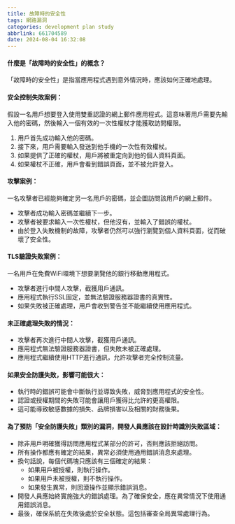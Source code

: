 ```yaml
---
title: 故障時的安全性
tags: 網路漏洞
categories: development plan study
abbrlink: 661704589
date: 2024-08-04 16:32:08
---
```

#### 什麼是「故障時的安全性」的概念？
「故障時的安全性」是指當應用程式遇到意外情況時，應該如何正確地處理。
#### 安全控制失敗案例：
假設一名用戶想要登入使用雙重認證的網上郵件應用程式。這意味著用戶需要先輸入他的密碼，然後輸入一個有效的一次性權杖才能獲取訪問權限。
1. 用戶首先成功輸入他的密碼。
2. 接下來，用戶需要輸入發送到他手機的一次性有效權杖。
3. 如果提供了正確的權杖，用戶將被重定向到他的個人資料頁面。
4. 如果權杖不正確，用戶會看到錯誤頁面，並不被允許登入。
#### 攻擊案例：
一名攻擊者已經能夠確定另一名用戶的密碼，並企圖訪問該用戶的網上郵件。
- 攻擊者成功輸入密碼並繼續下一步。
- 攻擊者被要求輸入一次性權杖，但他沒有，並輸入了錯誤的權杖。
- 由於登入失敗機制的故障，攻擊者仍然可以強行瀏覽到個人資料頁面，從而破壞了安全性。
#### TLS驗證失敗案例：
一名用戶在免費WiFi環境下想要瀏覽他的銀行移動應用程式。
- 攻擊者進行中間人攻擊，截獲用戶通訊。
- 應用程式執行SSL固定，並無法驗證服務器證書的真實性。
- 如果失敗被正確處理，用戶會收到警告並不能繼續使用應用程式。
#### 未正確處理失敗的情況：
- 攻擊者再次進行中間人攻擊，截獲用戶通訊。
- 應用程式無法驗證服務器證書，但失敗未被正確處理。
- 應用程式繼續使用HTTP進行通訊，允許攻擊者完全控制流量。
#### 如果安全防護失敗，影響可能很大：
- 執行時的錯誤可能會中斷執行並導致失敗，威脅到應用程式的安全性。
- 認證或授權期間的失敗可能會讓用戶獲得比允許的更高權限。
- 這可能導致敏感數據的損失、品牌損害以及相關的財務後果。
#### 為了預防「安全防護失敗」類別的漏洞，開發人員應該在設計時識別失敗區域：
- 除非用戶明確獲得訪問應用程式某部分的許可，否則應該拒絕訪問。
- 所有操作都應有確定的結果，異常必須使用通用錯誤消息來處理。
- 換句話說，每個代碼塊只應該有三個確定的結果：
	- 如果用戶被授權，則執行操作。
	- 如果用戶未被授權，則不執行操作。
	- 如果發生異常，則回滾操作並顯示錯誤消息。
- 開發人員應始終實施強大的錯誤處理。為了確保安全，應在異常情況下使用通用錯誤消息。
- 最後，確保系統在失敗後處於安全狀態。這包括審查全局異常處理行為。
